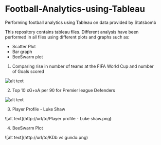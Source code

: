 # Football-Analytics-using-Tableau
Performing football analytics using Tableau on data provided by Statsbomb

This repository contains tableau files. Different analysis have been performed in all files using different plots and graphs such as:
* Scatter Plot
* Bar graph
* BeeSwarm plot

1. Comparing rise in number of teams at the FIFA World Cup and number of Goals scored

![alt text](http://url/to/ScatterPlotTableau.png)

2. Top 10 xG+xA per 90 for Premier league Defenders

![alt text](http://url/to/Assign2.png)

3. Player Profile - Luke Shaw

![alt text](http://url/to/Player profile - Luke shaw.png)

4. BeeSwarm Plot 

![alt text](http://url/to/KDb vs gundo.png)


